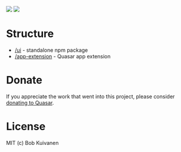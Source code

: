 <img src="https://img.shields.io/npm/v/quasar-ui-text-color-picker.svg?label=quasar-ui-text-color-picker">
<img src="https://img.shields.io/npm/v/quasar-app-extension-text-color-picker.svg?label=quasar-app-extension-text-color-picker">

# Structure
* [/ui](ui) - standalone npm package
* [/app-extension](app-extension) - Quasar app extension

# Donate
If you appreciate the work that went into this project, please consider [donating to Quasar](https://donate.quasar.dev).

# License
MIT (c) Bob Kuivanen
